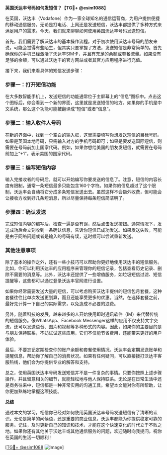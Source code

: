 **英国沃达丰号码如何发短信？【TG💪+ @esim1088】**

在英国，沃达丰（Vodafone）作为一家全球知名的通信运营商，为用户提供便捷的移动通信服务。无论是打电话、上网还是发送短信，沃达丰都提供了多种方式来满足用户的需求。今天，我们就来聊聊如何使用英国沃达丰号码发送短信。

首先，我们需要了解沃达丰的基本操作流程。对于初次使用沃达丰号码的朋友来说，可能会觉得有些陌生，但其实只要掌握了方法，发送短信是非常简单的。首先确保你的手机已经激活了沃达丰SIM卡，并且有充足的余额或套餐流量。如果没有足够的余额，可以通过沃达丰的官方网站或者其官方应用程序进行充值。

接下来，我们来看具体的短信发送步骤：

### 步骤一：打开短信功能

在大多数智能手机上，发送短信的功能通常位于主屏幕上的“信息”图标中。点击这个图标后，你会看到一个新的界面，这里就是发送短信的地方。如果你的手机是中文系统，那么这个功能可能被翻译成“短信”或者“信息”。

### 步骤二：输入收件人号码

在新的界面中，找到一个空白的输入框，这里需要填写你想发送短信的目标号码。如果是英国本地号码，只需输入对方的手机号码即可；如果是要发送国际短信，则需要在号码前加上国家代码。例如，如果你想给美国的朋友发短信，就需要在号码前加上“+1”，表示美国的国家代码。

### 步骤三：编写短信内容

输入完接收者的号码后，就可以开始编写你要发送的信息了。注意，短信的内容长度有限制，通常一条短信最多只能包含160个字符。如果你的信息超过了这个限制，沃达丰会自动将它分成多条短信发送出去。虽然这样不会额外收费，但可能会让接收方收到好几条短消息，所以尽量保持每条短信简洁明了。

### 步骤四：确认发送

完成短信内容的编写后，检查一遍是否有误，然后点击发送按钮。通常情况下，发送成功后会立刻收到一条确认信息，告诉你短信已成功发送。如果发送失败，可能是由于网络问题或者是输入的号码有误，这时候可以尝试重新发送。

### 其他注意事项

除了基本的操作之外，还有一些小技巧可以帮助你更好地使用沃达丰的短信服务。比如，你可以利用沃达丰的应用程序来管理你的短信记录，包括查看历史记录、删除不需要的消息等。此外，沃达丰还提供了一些增值服务，如垃圾短信过滤、短信提醒等，这些都可以通过登录沃达丰官网进行设置。

如果你经常需要发送大量的短信，可以考虑购买沃达丰提供的短信包月套餐。这种套餐往往比单次发送更划算，而且还能享受更多的优惠。当然，在选择套餐之前，最好先计算一下自己的实际需求，以免造成不必要的浪费。

另外，随着科技的发展，越来越多的人开始使用即时通讯软件（IM）来代替传统的短信服务。像WhatsApp、Facebook Messenger这样的应用不仅支持文字交流，还可以发送语音、图片和视频等多种形式的内容。因此，如果你的主要目的是与朋友保持联系，不妨试试这些应用，它们不仅能节省费用，还能带来更好的用户体验。

最后，不要忘记定期检查你的账户余额和套餐使用情况。沃达丰会定期发送账单和提醒信息，帮助你了解自己的消费状况。如果有任何疑问，可以直接拨打沃达丰客服热线，他们会为你提供专业的解答和支持。

总之，使用英国沃达丰号码发送短信并不是一件复杂的事情。只要你按照上述步骤操作，并且留意相关的细节，就能轻松地与他人保持联系。无论是在日常生活中还是商务往来中，短信都是一种非常实用的沟通工具。希望本文能对你有所帮助，让你更加熟练地掌握这项技能。

**总结**

通过本文的学习，相信你已经对如何使用英国沃达丰号码发送短信有了清晰的认识。无论是简单的问候语，还是重要的商业信息，沃达丰都能为你提供稳定可靠的服务。记住，及时更新自己的知识和技术，才能在这个快速变化的时代立于不败之地。如果你还有其他关于沃达丰或其他通信服务的问题，欢迎随时向我提问。祝你在英国的生活一切顺利！

[[TG💪+ @esim1088](https://t.me/s/esim1088) ![Image](https://i.postimg.cc/4NQfJmqS/Snipaste-2025-05-13-00-14-12.png)]